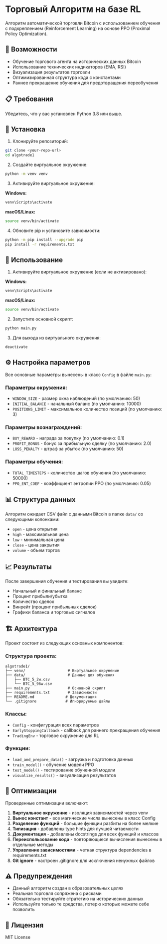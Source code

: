 # Торговый Алгоритм на базе RL

Алгоритм автоматической торговли Bitcoin с использованием обучения с подкреплением (Reinforcement Learning) на основе PPO (Proximal Policy Optimization).

## 🚀 Возможности

- Обучение торгового агента на исторических данных Bitcoin
- Использование технических индикаторов (EMA, RSI)
- Визуализация результатов торговли
- Оптимизированная структура кода с константами
- Раннее прекращение обучения для предотвращения переобучения

## 📋 Требования

Убедитесь, что у вас установлен Python 3.8 или выше.

## 🔧 Установка

1. Клонируйте репозиторий:
```bash
git clone <your-repo-url>
cd algotrade1
```

2. Создайте виртуальное окружение:
```bash
python -m venv venv
```

3. Активируйте виртуальное окружение:

**Windows:**
```cmd
venv\Scripts\activate
```

**macOS/Linux:**
```bash
source venv/bin/activate
```

4. Обновите pip и установите зависимости:
```bash
python -m pip install --upgrade pip
pip install -r requirements.txt
```

## 🎯 Использование

1. Активируйте виртуальное окружение (если не активировано):

**Windows:**
```cmd
venv\Scripts\activate
```

**macOS/Linux:**
```bash
source venv/bin/activate
```

2. Запустите основной скрипт:
```bash
python main.py
```

3. Для выхода из виртуального окружения:
```bash
deactivate
```

## ⚙️ Настройка параметров

Все основные параметры вынесены в класс `Config` в файле `main.py`:

### Параметры окружения:
- `WINDOW_SIZE` - размер окна наблюдений (по умолчанию: 50)
- `INITIAL_BALANCE` - начальный баланс (по умолчанию: 10000)
- `POSITIONS_LIMIT` - максимальное количество позиций (по умолчанию: 3)

### Параметры вознаграждений:
- `BUY_REWARD` - награда за покупку (по умолчанию: 0.1)
- `PROFIT_BONUS` - бонус за прибыльную сделку (по умолчанию: 2.0)
- `LOSS_PENALTY` - штраф за убыток (по умолчанию: 50)

### Параметры обучения:
- `TOTAL_TIMESTEPS` - количество шагов обучения (по умолчанию: 50000)
- `PPO_ENT_COEF` - коэффициент энтропии PPO (по умолчанию: 0.05)

## 📊 Структура данных

Алгоритм ожидает CSV файл с данными Bitcoin в папке `data/` со следующими колонками:
- `open` - цена открытия
- `high` - максимальная цена
- `low` - минимальная цена
- `close` - цена закрытия
- `volume` - объем торгов

## 📈 Результаты

После завершения обучения и тестирования вы увидите:
- Начальный и финальный баланс
- Процент прибыли/убытка
- Количество сделок
- Винрейт (процент прибыльных сделок)
- Графики баланса и торговых сигналов

## 🏗️ Архитектура

Проект состоит из следующих основных компонентов:

### Структура проекта:
```
algotrade1/
├── venv/                   # Виртуальное окружение
├── data/                   # Данные для обучения
│   ├── BTC_5_2w.csv
│   └── BTC_5_96w.csv
├── main.py                 # Основной скрипт
├── requirements.txt        # Зависимости
├── README.md              # Документация
└── .gitignore             # Игнорируемые файлы
```

### Классы:
- `Config` - конфигурация всех параметров
- `EarlyStoppingCallback` - callback для раннего прекращения обучения
- `TradingEnv` - торговое окружение для RL

### Функции:
- `load_and_prepare_data()` - загрузка и подготовка данных
- `train_model()` - обучение модели PPO
- `test_model()` - тестирование обученной модели
- `visualize_results()` - визуализация результатов

## 🔄 Оптимизации

Проведенные оптимизации включают:

1. **Виртуальное окружение** - изоляция зависимостей через venv
2. **Вынос констант** - все магические числа вынесены в класс Config
3. **Разделение функций** - большие функции разбиты на более мелкие
4. **Типизация** - добавлены type hints для лучшей читаемости
5. **Документация** - добавлены docstrings для всех функций и классов
6. **Переиспользование кода** - повторяющиеся вычисления вынесены в отдельные методы
7. **Управление зависимостями** - четкая структура dependencies в requirements.txt
8. **Git ignore** - настроен .gitignore для исключения ненужных файлов

## ⚠️ Предупреждения

- Данный алгоритм создан в образовательных целях
- Реальная торговля сопряжена с рисками
- Обязательно тестируйте стратегию на исторических данных
- Используйте только те средства, потерю которых можете себе позволить

## 📝 Лицензия

MIT License 